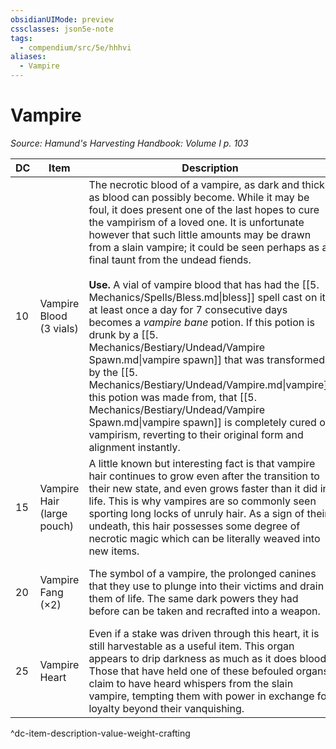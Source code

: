 ```yaml
---
obsidianUIMode: preview
cssclasses: json5e-note
tags:
  - compendium/src/5e/hhhvi
aliases:
  - Vampire
---
```

# Vampire
*Source: Hamund's Harvesting Handbook: Volume I p. 103* 

| DC | Item | Description | Value | Weight | Crafting |
|----|------|-------------|-------|--------|----------|
| 10 | Vampire Blood (3 vials) | The necrotic blood of a vampire, as dark and thick as blood can possibly become. While it may be foul, it does present one of the last hopes to cure the vampirism of a loved one. It is unfortunate however that such little amounts may be drawn from a slain vampire; it could be seen perhaps as a final taunt from the undead fiends.<br /><br />**Use.** A vial of vampire blood that has had the [[5. Mechanics/Spells/Bless.md\|bless]] spell cast on it at least once a day for 7 consecutive days becomes a *vampire bane* potion. If this potion is drunk by a [[5. Mechanics/Bestiary/Undead/Vampire Spawn.md\|vampire spawn]] that was transformed by the [[5. Mechanics/Bestiary/Undead/Vampire.md\|vampire]] this potion was made from, that [[5. Mechanics/Bestiary/Undead/Vampire Spawn.md\|vampire spawn]] is completely cured of vampirism, reverting to their original form and alignment instantly. | 200 gp | 1 lb | — |
| 15 | Vampire Hair (large pouch) | A little known but interesting fact is that vampire hair continues to grow even after the transition to their new state, and even grows faster than it did in life. This is why vampires are so commonly seen sporting long locks of unruly hair. As a sign of their undeath, this hair possesses some degree of necrotic magic which can be literally weaved into new items. | 1,400 gp | 3 lb | [[5. Mechanics/Items/Cloak Of The Bat.md\|Cloak of the Bat]] |
| 20 | Vampire Fang (×2) | The symbol of a vampire, the prolonged canines that they use to plunge into their victims and drain them of life. The same dark powers they had before can be taken and recrafted into a weapon. | 2,200 gp | 2 lb | [[5. Mechanics/Items/Sword Of Life Stealing.md\|Sword of Life Stealing]] |
| 25 | Vampire Heart | Even if a stake was driven through this heart, it is still harvestable as a useful item. This organ appears to drip darkness as much as it does blood. Those that have held one of these befouled organs claim to have heard whispers from the slain vampire, tempting them with power in exchange for loyalty beyond their vanquishing. | 15,000 gp | 2 lb | [[5. Mechanics/Items/Crown Of Darkness (HHHVI).md\|Crown of Darkness]] |
^dc-item-description-value-weight-crafting
